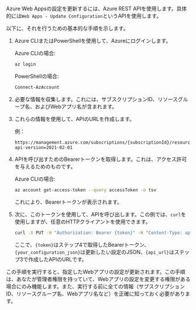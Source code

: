Azure Web Appsの設定を更新するには、Azure REST APIを使用します。具体的には`Web Apps - Update Configuration`というAPIを使用します。

以下に、それを行うための基本的な手順を示します。

1. Azure CLIまたはPowerShellを使用して、Azureにログインします。
   
   Azure CLIの場合:
   
   ```bash
   az login
   ```
   
   PowerShellの場合:
   
   ```powershell
   Connect-AzAccount
   ```
   
2. 必要な情報を収集します。これには、サブスクリプションID、リソースグループ名、およびWebアプリ名が含まれます。

3. これらの情報を使用して、APIのURLを作成します。

   例：

   ```
   https://management.azure.com/subscriptions/{subscriptionId}/resourceGroups/{resourceGroupName}/providers/Microsoft.Web/sites/{name}/config/web?api-version=2021-02-01
   ```

4. APIを呼び出すためのBearerトークンを取得します。これは、アクセス許可を与えるためのものです。

   Azure CLIの場合:
   
   ```bash
   az account get-access-token --query accessToken -o tsv
   ```

   これにより、Bearerトークンが表示されます。

5. 次に、このトークンを使用して、APIを呼び出します。この例では、`curl`を使用しますが、任意のHTTPクライアントを使用できます。

   ```bash
   curl -X PUT -H "Authorization: Bearer {token}" -H "Content-Type: application/json" -d '{your_configuration_json}' {api_url}
   ```

   ここで、`{token}`はステップ4で取得したBearerトークン、`{your_configuration_json}`は更新したい設定のJSON、`{api_url}`はステップ3で作成したAPIのURLです。

この手順を実行すると、指定したWebアプリの設定が更新されます。この手順は、あなたが管理者権限を持っていて、Webアプリの設定を変更する権限がある場合にのみ機能します。また、実行する前に全ての情報（サブスクリプションID、リソースグループ名、Webアプリ名など）を正確に知っておく必要があります。

